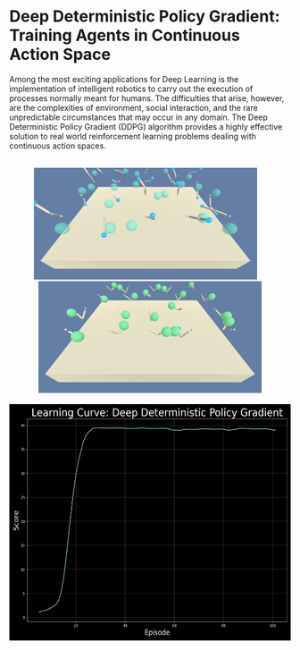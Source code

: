 # Deep Deterministic Policy Gradient: Training Agents in Continuous Action Space

Among the most exciting applications for Deep Learning is the implementation of intelligent robotics to carry out the execution of processes normally meant for humans.  The difficulties that arise, however, are the complexities of environment, social interaction, and the rare unpredictable circumstances that may occur in any domain.  The Deep Deterministic Policy Gradient (DDPG) algorithm provides a highly effective solution to real world reinforcement learning problems dealing with continuous action spaces.


<br />

<div align="center">
  <img width="400" height="200" src="saved_files/untrained_agents.gif">
  &nbsp;&nbsp;&nbsp;
  <img width="400" height="200" src="saved_files/trained_agents.gif">
</div>

<br />

<div align="center">
  <img width="550" height="423" img src="saved_files/scores_mavg_101.png">
</div>

<br />
